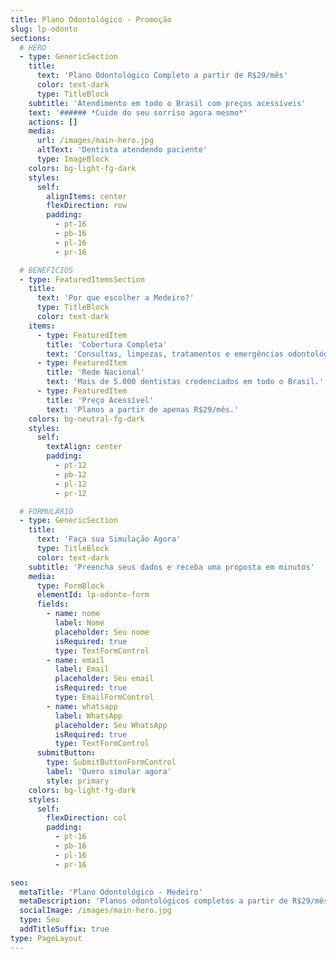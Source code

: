 ```yaml
---
title: Plano Odontológico - Promoção
slug: lp-odonto
sections:
  # HERO
  - type: GenericSection
    title:
      text: 'Plano Odontológico Completo a partir de R$29/mês'
      color: text-dark
      type: TitleBlock
    subtitle: 'Atendimento em todo o Brasil com preços acessíveis'
    text: '###### *Cuide do seu sorriso agora mesmo*'
    actions: []
    media:
      url: /images/main-hero.jpg
      altText: 'Dentista atendendo paciente'
      type: ImageBlock
    colors: bg-light-fg-dark
    styles:
      self:
        alignItems: center
        flexDirection: row
        padding:
          - pt-16
          - pb-16
          - pl-16
          - pr-16

  # BENEFÍCIOS
  - type: FeaturedItemsSection
    title:
      text: 'Por que escolher a Medeiro?'
      type: TitleBlock
      color: text-dark
    items:
      - type: FeaturedItem
        title: 'Cobertura Completa'
        text: 'Consultas, limpezas, tratamentos e emergências odontológicas.'
      - type: FeaturedItem
        title: 'Rede Nacional'
        text: 'Mais de 5.000 dentistas credenciados em todo o Brasil.'
      - type: FeaturedItem
        title: 'Preço Acessível'
        text: 'Planos a partir de apenas R$29/mês.'
    colors: bg-neutral-fg-dark
    styles:
      self:
        textAlign: center
        padding:
          - pt-12
          - pb-12
          - pl-12
          - pr-12

  # FORMULÁRIO
  - type: GenericSection
    title:
      text: 'Faça sua Simulação Agora'
      type: TitleBlock
      color: text-dark
    subtitle: 'Preencha seus dados e receba uma proposta em minutos'
    media:
      type: FormBlock
      elementId: lp-odonto-form
      fields:
        - name: nome
          label: Nome
          placeholder: Seu nome
          isRequired: true
          type: TextFormControl
        - name: email
          label: Email
          placeholder: Seu email
          isRequired: true
          type: EmailFormControl
        - name: whatsapp
          label: WhatsApp
          placeholder: Seu WhatsApp
          isRequired: true
          type: TextFormControl
      submitButton:
        type: SubmitButtonFormControl
        label: 'Quero simular agora'
        style: primary
    colors: bg-light-fg-dark
    styles:
      self:
        flexDirection: col
        padding:
          - pt-16
          - pb-16
          - pl-16
          - pr-16

seo:
  metaTitle: 'Plano Odontológico - Medeiro'
  metaDescription: 'Planos odontológicos completos a partir de R$29/mês. Rede nacional e preços acessíveis.'
  socialImage: /images/main-hero.jpg
  type: Seo
  addTitleSuffix: true
type: PageLayout
---
```

